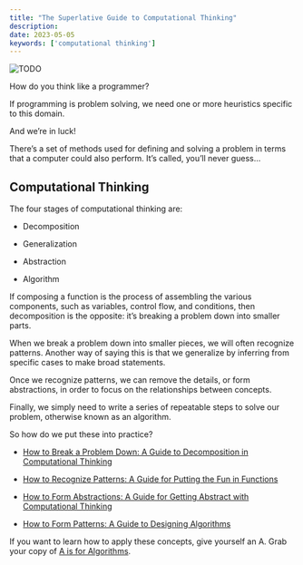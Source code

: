 ```yaml
---
title: "The Superlative Guide to Computational Thinking"
description: 
date: 2023-05-05
keywords: ['computational thinking']
---
```



![ TODO ]( jarednielsen-TODO.png)

How do you think like a programmer? 

If programming is problem solving, we need one or more heuristics specific to this domain. 

And we’re in luck! 

There’s a set of methods used for defining and solving a problem in terms that a computer could also perform. It’s called, you’ll never guess…


## Computational Thinking

The four stages of computational thinking are: 

* Decomposition

* Generalization

* Abstraction

* Algorithm

If composing a function is the process of assembling the various components, such as variables, control flow, and conditions, then decomposition is the opposite: it’s breaking a problem down into smaller parts.

When we break a problem down into smaller pieces, we will often recognize patterns. Another way of saying this is that we generalize by inferring from specific cases to make broad statements.

Once we recognize patterns, we can remove the details, or form abstractions, in order to focus on the relationships between concepts.

Finally, we simply need to write a series of repeatable steps to solve our problem, otherwise known as an algorithm.

So how do we put these into practice? 

* [How to Break a Problem Down: A Guide to Decomposition in Computational Thinking](https://jarednielsen.com/decomposition/)

* [How to Recognize Patterns: A Guide for Putting the Fun in Functions](https://jarednielsen.com/patterrn-recognition/)

* [How to Form Abstractions: A Guide for Getting Abstract with Computational Thinking](https://jarednielsen.com/abstraction/)

* [How to Form Patterns: A Guide to Designing Algorithms](https://jarednielsen.com/pattern-forming/)

If you want to learn how to apply these concepts, give yourself an A. Grab your copy of [A is for Algorithms](https://gum.co/algorithms).